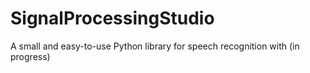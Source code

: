 # SignalProcessingStudio
A small and easy-to-use Python library for speech recognition with  (in progress)
